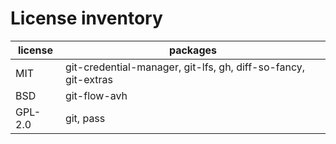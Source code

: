 # License inventory

| license | packages                                                       |
| ------- | -------------------------------------------------------------- |
| MIT     | git-credential-manager, git-lfs, gh, diff-so-fancy, git-extras |
| BSD     | git-flow-avh                                                   |
| GPL-2.0 | git, pass                                                      |
